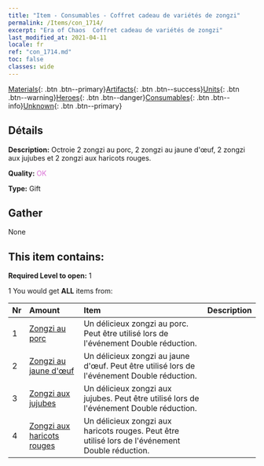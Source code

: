 ```yaml
---
title: "Item - Consumables - Coffret cadeau de variétés de zongzi"
permalink: /Items/con_1714/
excerpt: "Era of Chaos  Coffret cadeau de variétés de zongzi"
last_modified_at: 2021-04-11
locale: fr
ref: "con_1714.md"
toc: false
classes: wide
---
```

 [Materials](/fr/Items/){: .btn .btn--primary}[Artifacts](/fr/Items/Artifacts/){: .btn .btn--success}[Units](/fr/Items/Units/){: .btn .btn--warning}[Heroes](/fr/Items/Heroes/){: .btn .btn--danger}[Consumables](/fr/Items/Consumables/){: .btn .btn--info}[Unknown](/fr/Items/Unknown/){: .btn .btn--primary}

## Détails
 **Description:** Octroie 2 zongzi au porc, 2 zongzi au jaune d'œuf, 2 zongzi aux jujubes et 2 zongzi aux haricots rouges.

 **Quality:** <span style="color: #DA70D6">OK</span>

 **Type:** Gift

## Gather

  None

## This item contains:

 **Required Level to open:** 1

 1 You would get **ALL** items  from:

  | Nr | Amount |     Item    | Description |
  |:---|:-------|:------------|:-----------:|
  | 1 | [Zongzi au porc](/fr/Items/con_542/) | Un délicieux zongzi au porc. Peut être utilisé lors de l'événement Double réduction. | 
  | 2 | [Zongzi au jaune d'œuf](/fr/Items/con_543/) | Un délicieux zongzi au jaune d'œuf. Peut être utilisé lors de l'événement Double réduction. | 
  | 3 | [Zongzi aux jujubes](/fr/Items/con_544/) | Un délicieux zongzi aux jujubes. Peut être utilisé lors de l'événement Double réduction. | 
  | 4 | [Zongzi aux haricots rouges](/fr/Items/con_545/) | Un délicieux zongzi aux haricots rouges. Peut être utilisé lors de l'événement Double réduction. | 

